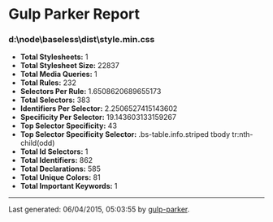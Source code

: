 # Gulp Parker Report


### d:\node\baseless\dist\style.min.css

- **Total Stylesheets:** 1
- **Total Stylesheet Size:** 22837
- **Total Media Queries:** 1
- **Total Rules:** 232
- **Selectors Per Rule:** 1.6508620689655173
- **Total Selectors:** 383
- **Identifiers Per Selector:** 2.2506527415143602
- **Specificity Per Selector:** 19.143603133159267
- **Top Selector Specificity:** 43
- **Top Selector Specificity Selector:** .bs-table.info.striped tbody tr:nth-child(odd)
- **Total Id Selectors:** 1
- **Total Identifiers:** 862
- **Total Declarations:** 585
- **Total Unique Colors:** 81
- **Total Important Keywords:** 1

* * *

Last generated: 06/04/2015, 05:03:55 by [gulp-parker](https://github.com/PavelDemyanenko/gulp-parker).
